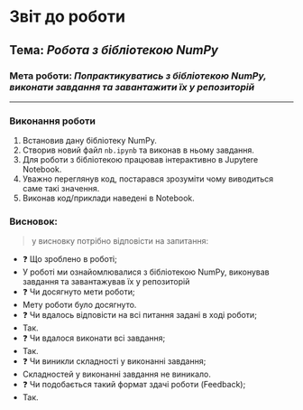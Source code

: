 # Звіт до роботи
## Тема: _Робота з бібліотекою NumPy_
### Мета роботи: _Попрактикуватись з бібліотекою NumPy, виконати завдання та завантажити їх у репозиторій_
---
### Виконання роботи

1. Встановив дану бібліотеку NumPy.
2. Створив новий файл `nb.ipynb` та виконав в ньому завдання.
3. Для роботи з бібліотекою працював інтерактивно в Jupytere Notebook.
4. Уважно переглянув код, постарався зрозуміти чому виводиться саме такі значення.
5. Виконав код/приклади наведені в Notebook.


### Висновок: 
> у висновку потрібно відповісти на запитання:
- :question: Що зроблено в роботі;
- У роботі ми ознайомлювалися з бібліотекою NumPy, виконував завдання та завантажував їх у репозиторій
- :question: Чи досягнуто мети роботи;
- Мету роботи було досягнуто.
- :question: Чи вдалось відповісти на всі питання задані в ході роботи;
- Так.
- :question: Чи вдалося виконати всі завдання;
- Так.
- :question: Чи виникли складності у виконанні завдання;
- Складностей у виконанні завдання не виникало.
- :question: Чи подобається такий формат здачі роботи (Feedback);
- Так.